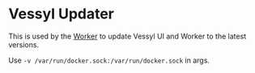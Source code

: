 # Vessyl Updater

This is used by the [Worker](https://github.com/vessylapp/vessyl-worker) to update Vessyl UI and Worker to the latest versions.

Use `-v /var/run/docker.sock:/var/run/docker.sock` in args.